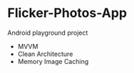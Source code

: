# Flicker-Photos-App
Android playground project

- MVVM 
- Clean Architecture
- Memory Image Caching

